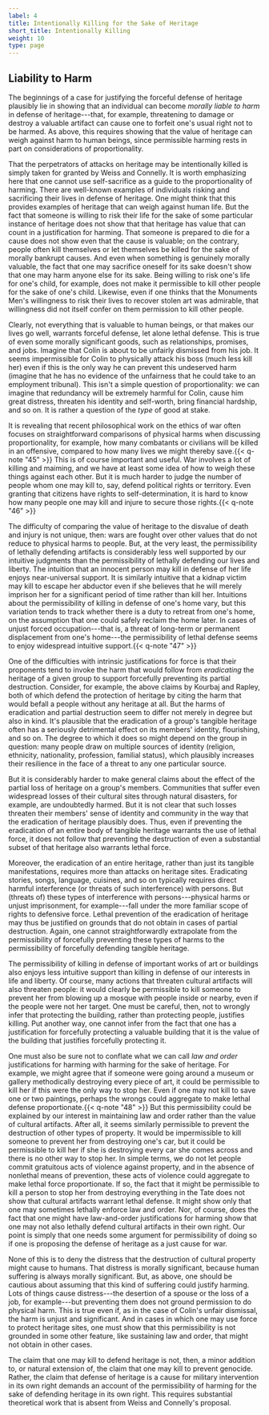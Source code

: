 ```yaml
---
label: 4
title: Intentionally Killing for the Sake of Heritage
short_title: Intentionally Killing
weight: 10
type: page
---
```


## Liability to Harm
The beginnings of a case for justifying the forceful defense of heritage plausibly lie in showing that an individual can become *morally liable to harm* in defense of heritage---that, for example, threatening to damage or destroy a valuable artifact can cause one to forfeit one's usual right not to be harmed. As above, this requires showing that the value of heritage can weigh against harm to human beings, since permissible harming rests in part on considerations of proportionality.

That the perpetrators of attacks on heritage may be intentionally killed is simply taken for granted by Weiss and Connelly. It is worth emphasizing here that one cannot use self-sacrifice as a guide to the proportionality of harming. There are well-known examples of individuals risking and sacrificing their lives in defense of heritage. One might think that this provides examples of heritage that can weigh against human life. But the fact that someone is willing to risk their life for the sake of some particular instance of heritage does not show that that heritage has value that can count in a justification for harming. That someone is prepared to die for a cause does not show even that the cause is valuable; on the contrary, people often kill themselves or let themselves be killed for the sake of morally bankrupt causes. And even when something is genuinely morally valuable, the fact that one may sacrifice oneself for its sake doesn't show that one may harm anyone else for its sake. Being willing to risk one's life for one's child, for example, does not make it permissible to kill other people for the sake of one's child. Likewise, even if one thinks that the Monuments Men's willingness to risk their lives to recover stolen art was admirable, that willingness did not itself confer on them permission to kill other people.

Clearly, not everything that is valuable to human beings, or that makes our lives go well, warrants forceful defense, let alone lethal defense. This is true of even some morally significant goods, such as relationships, promises, and jobs. Imagine that Colin is about to be unfairly dismissed from his job. It seems impermissible for Colin to physically attack his boss (much less kill her) even if this is the only way he can prevent this undeserved harm (imagine that he has no evidence of the unfairness that he could take to an employment tribunal). This isn't a simple question of proportionality: we can imagine that redundancy will be extremely harmful for Colin, cause him great distress, threaten his identity and self-worth, bring financial hardship, and so on. It is rather a question of the *type* of good at stake.

It is revealing that recent philosophical work on the ethics of war often focuses on straightforward comparisons of physical harms when discussing proportionality, for example, how many combatants or civilians will be killed in an offensive, compared to how many lives we might thereby save.{{< q-note "45" >}} This is of course important and useful. War involves a lot of killing and maiming, and we have at least some idea of how to weigh these things against each other. But it is much harder to judge the number of people whom one may kill to, say, defend political rights or territory. Even granting that citizens have rights to self-determination, it is hard to know how many people one may kill and injure to secure those rights.{{< q-note "46" >}}

The difficulty of comparing the value of heritage to the disvalue of death and injury is not unique, then: wars are fought over other values that do not reduce to physical harms to people. But, at the very least, the permissibility of lethally defending artifacts is considerably less well supported by our intuitive judgments than the permissibility of lethally defending our lives and liberty. The intuition that an innocent person may kill in defense of her life enjoys near-universal support. It is similarly intuitive that a kidnap victim may kill to escape her abductor even if she believes that he will merely imprison her for a significant period of time rather than kill her. Intuitions about the permissibility of killing in defense of one's home vary, but this variation tends to track whether there is a duty to retreat from one's home, on the assumption that one could safely reclaim the home later. In cases of unjust forced occupation---that is, a threat of long-term or permanent displacement from one's home---the permissibility of lethal defense seems to enjoy widespread intuitive support.{{< q-note "47" >}}

One of the difficulties with intrinsic justifications for force is that their proponents tend to invoke the harm that would follow from *eradicating* the heritage of a given group to support forcefully preventing its partial destruction. Consider, for example, the above claims by Kourbaj and Rapley, both of which defend the protection of heritage by citing the harm that would befall a people without any heritage at all. But the harms of eradication and partial destruction seem to differ not merely in degree but also in kind. It's plausible that the eradication of a group's tangible heritage often has a seriously detrimental effect on its members' identity, flourishing, and so on. The degree to which it does so might depend on the group in question: many people draw on multiple sources of identity (religion, ethnicity, nationality, profession, familial status), which plausibly increases their resilience in the face of a threat to any one particular source.

But it is considerably harder to make general claims about the effect of the partial loss of heritage on a group's members. Communities that suffer even widespread losses of their cultural sites through natural disasters, for example, are undoubtedly harmed. But it is not clear that such losses threaten their members' sense of identity and community in the way that the eradication of heritage plausibly does. Thus, even if preventing the eradication of an entire body of tangible heritage warrants the use of lethal force, it does not follow that preventing the destruction of even a substantial subset of that heritage also warrants lethal force.

Moreover, the eradication of an entire heritage, rather than just its tangible manifestations, requires more than attacks on heritage sites. Eradicating stories, songs, language, cuisines, and so on typically requires direct harmful interference (or threats of such interference) with persons. But (threats of) these types of interference with persons---physical harms or unjust imprisonment, for example---fall under the more familiar scope of rights to defensive force. Lethal prevention of the eradication of heritage may thus be justified on grounds that do not obtain in cases of partial destruction. Again, one cannot straightforwardly extrapolate from the permissibility of forcefully preventing these types of harms to the permissibility of forcefully defending tangible heritage.

The permissibility of killing in defense of important works of art or buildings also enjoys less intuitive support than killing in defense of our interests in life and liberty. Of course, many actions that threaten cultural artifacts will also threaten people: it would clearly be permissible to kill someone to prevent her from blowing up a mosque with people inside or nearby, even if the people were not her target. One must be careful, then, not to wrongly infer that protecting the building, rather than protecting people, justifies killing. Put another way, one cannot infer from the fact that one has a justification for forcefully protecting a valuable building that it is the value of the building that justifies forcefully protecting it.

One must also be sure not to conflate what we can call *law and order* justifications for harming with harming for the sake of heritage. For example, we might agree that if someone were going around a museum or gallery methodically destroying every piece of art, it could be permissible to kill her if this were the only way to stop her. Even if one may not kill to save one or two paintings, perhaps the wrongs could aggregate to make lethal defense proportionate.{{< q-note "48" >}} But this permissibility could be explained by our interest in maintaining law and order rather than the value of cultural artifacts. After all, it seems similarly permissible to prevent the destruction of other types of property. It would be impermissible to kill someone to prevent her from destroying one's car, but it could be permissible to kill her if she is destroying every car she comes across and there is no other way to stop her. In simple terms, we do not let people commit gratuitous acts of violence against property, and in the absence of nonlethal means of prevention, these acts of violence could aggregate to make lethal force proportionate. If so, the fact that it might be permissible to kill a person to stop her from destroying everything in the Tate does not show that cultural artifacts warrant lethal defense. It might show only that one may sometimes lethally enforce law and order. Nor, of course, does the fact that one might have law-and-order justifications for harming show that one may not also lethally defend cultural artifacts in their own right. Our point is simply that one needs some argument for permissibility of doing so if one is proposing the defense of heritage as a just cause for war.

None of this is to deny the distress that the destruction of cultural property might cause to humans. That distress is morally significant, because human suffering is always morally significant. But, as above, one should be cautious about assuming that this kind of suffering could justify harming. Lots of things cause distress---the desertion of a spouse or the loss of a job, for example---but preventing them does not ground permission to do physical harm. This is true even if, as in the case of Colin's unfair dismissal, the harm is unjust and significant. And in cases in which one may use force to protect heritage sites, one must show that this permissibility is not grounded in some other feature, like sustaining law and order, that might not obtain in other cases.

The claim that one may kill to defend heritage is not, then, a minor addition to, or natural extension of, the claim that one may kill to prevent genocide. Rather, the claim that defense of heritage is a cause for military intervention in its own right demands an account of the permissibility of harming for the sake of defending heritage in its own right. This requires substantial theoretical work that is absent from Weiss and Connelly's proposal.
